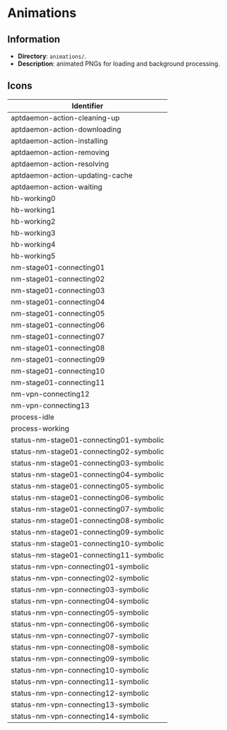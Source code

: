 # Animations

## Information

- **Directory**: `animations/`.
- **Description**: animated PNGs for loading and background processing.

## Icons

| Identifier                              |
| --------------------------------------- |
| aptdaemon-action-cleaning-up            |
| aptdaemon-action-downloading            |
| aptdaemon-action-installing             |
| aptdaemon-action-removing               |
| aptdaemon-action-resolving              |
| aptdaemon-action-updating-cache         |
| aptdaemon-action-waiting                |
| hb-working0                             |
| hb-working1                             |
| hb-working2                             |
| hb-working3                             |
| hb-working4                             |
| hb-working5                             |
| nm-stage01-connecting01                 |
| nm-stage01-connecting02                 |
| nm-stage01-connecting03                 |
| nm-stage01-connecting04                 |
| nm-stage01-connecting05                 |
| nm-stage01-connecting06                 |
| nm-stage01-connecting07                 |
| nm-stage01-connecting08                 |
| nm-stage01-connecting09                 |
| nm-stage01-connecting10                 |
| nm-stage01-connecting11                 |
| nm-vpn-connecting12                     |
| nm-vpn-connecting13                     |
| process-idle                            |
| process-working                         |
| status-nm-stage01-connecting01-symbolic |
| status-nm-stage01-connecting02-symbolic |
| status-nm-stage01-connecting03-symbolic |
| status-nm-stage01-connecting04-symbolic |
| status-nm-stage01-connecting05-symbolic |
| status-nm-stage01-connecting06-symbolic |
| status-nm-stage01-connecting07-symbolic |
| status-nm-stage01-connecting08-symbolic |
| status-nm-stage01-connecting09-symbolic |
| status-nm-stage01-connecting10-symbolic |
| status-nm-stage01-connecting11-symbolic |
| status-nm-vpn-connecting01-symbolic     |
| status-nm-vpn-connecting02-symbolic     |
| status-nm-vpn-connecting03-symbolic     |
| status-nm-vpn-connecting04-symbolic     |
| status-nm-vpn-connecting05-symbolic     |
| status-nm-vpn-connecting06-symbolic     |
| status-nm-vpn-connecting07-symbolic     |
| status-nm-vpn-connecting08-symbolic     |
| status-nm-vpn-connecting09-symbolic     |
| status-nm-vpn-connecting10-symbolic     |
| status-nm-vpn-connecting11-symbolic     |
| status-nm-vpn-connecting12-symbolic     |
| status-nm-vpn-connecting13-symbolic     |
| status-nm-vpn-connecting14-symbolic     |
